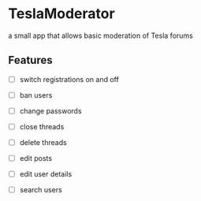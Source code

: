 # TeslaModerator
a small app that allows basic moderation of Tesla forums

Features
--------
- [ ] switch registrations on and off
- [ ] ban users
- [ ] change passwords
- [ ] close threads
- [ ] delete threads
- [ ] edit posts
- [ ] edit user details
- [ ] search users

